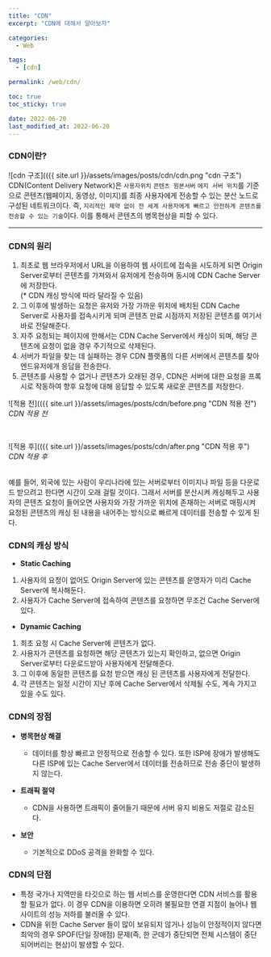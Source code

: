 ```yaml
---
title: "CDN"
excerpt: "CDN에 대해서 알아보자"

categories:
  - Web

tags:
  - [cdn]

permalink: /web/cdn/

toc: true
toc_sticky: true

date: 2022-06-20
last_modified_at: 2022-06-20
---
```


### CDN이란?
![cdn 구조](({{ site.url }}/assets/images/posts/cdn/cdn.png "cdn 구조")
CDN(Content Delivery Network)은 `사용자위치` `콘텐츠 원본서버` `에지 서버 위치`를 기준으로 콘텐츠(웹페이지, 동영상, 이미지)를 최종 사용자에게 전송할 수 있는 분산 노드로 구성된 네트워크이다.
즉, `지리적인 제약 없이 전 세계 사용자에게 빠르고 안전하게 콘텐츠를 전송할 수 있는 기술`이다. 이를 통해서 콘텐츠의 병목현상을 피할 수 있다.
* * *

### CDN의 원리
1. 최초로 웹 브라우저에서 URL을 이용하여 웹 사이트에 접속을 시도하게 되면 Origin Server로부터 콘텐츠를 가져와서 유저에게 전송하며 동시에 CDN Cache Server에 저장한다. <br>
(* CDN 캐싱 방식에 따라 달라질 수 있음)
2. 그 이후에 발생하는 요청은 유저와 가장 가까운 위치에 배치된 CDN Cache Server로 사용자를 접속시키게 되며 콘텐츠 만료 시점까지 저장된 콘텐츠를 여기서 바로 전달해준다.
3. 자주 요청되는 페이지에 한해서는 CDN Cache Server에서 캐싱이 되며, 해당 콘텐츠에 요청이 없을 경우 주기적으로 삭제된다.
4. 서버가 파일을 찾는 데 실패하는 경우 CDN 플랫폼의 다른 서버에서 콘텐츠를 찾아 엔드유저에개 응답을 전송한다.
5. 콘텐츠를 사용할 수 없거나 콘텐츠가 오래된 경우, CDN은 서버에 대한 요청을 프록시로 작동하여 향후 요청에 대해 응답할 수 있도록 새로운 콘텐츠를 저장한다.

![적용 전](({{ site.url }}/assets/images/posts/cdn/before.png "CDN 적용 전")
*CDN 적용 전*

<br>

![적용 후](({{ site.url }}/assets/images/posts/cdn/after.png "CDN 적용 후")
*CDN 적용 후*

<br>
예를 들어, 외국에 있는 사람이 우리나라에 있는 서버로부터 이미지나 파일 등을 다운로드 받으려고 한다면 시간이 오래 걸릴 것이다.
그래서 서버를 분산시켜 캐싱해두고 사용자의 콘텐츠 요청이 들어오면 사용자와 가장 가까운 위치에 존재하는 서버로 매핑시켜
요청된 콘텐츠의 캐싱 된 내용을 내어주는 방식으로 빠르게 데이터를 전송할 수 있게 된다.

### CDN의 캐싱 방식
* **Static Caching**
1. 사용자의 요청이 없어도 Origin Server에 있는 콘텐츠를 운영자가 미리 Cache Server에 복사해둔다.
2. 사용자가 Cache Server에 접속하여 콘텐츠를 요청하면 무조건 Cache Server에 있다.

* **Dynamic Caching**
1. 최초 요청 시 Cache Server에 콘텐츠가 없다.
2. 사용자가 콘텐츠를 요청하면 해당 콘텐츠가 있는지 확인하고, 없으면 Origin Server로부터 다운로드받아 사용자에게 전달해준다.
3. 그 이후에 동일한 콘텐츠를 요청 받으면 캐싱 된 콘텐츠를 사용자에게 전달한다.
4. 각 콘텐츠는 일정 시간이 지난 후에 Cache Server에서 삭제될 수도, 계속 가지고 있을 수도 있다.

### CDN의 장점
* **병목현상 해결**
    * 데이터를 항상 빠르고 안정적으로 전송할 수 있다. 또한 ISP에 장애가 발생해도 다른 ISP에 있는 Cache Server에서 데이터를 전송하므로 전송 중단이 발생하지 않는다.

* **트래픽 절약**
    * CDN을 사용하면 트래픽이 줄어들기 때문에 서버 유지 비용도 저절로 감소된다.

* **보안**
    * 기본적으로 DDoS 공격을 완화할 수 있다.

### CDN의 단점
* 특정 국가나 지역만을 타깃으로 하는 웹 서비스를 운영한다면 CDN 서비스를 활용할 필요가 없다. 이 경우 CDN을 이용하면 오히려 불필요한 연결 지점이 늘어나 웹 사이트의 성능 저하를 불러올 수 있다.
* CDN을 위한 Cache Server 들이 많이 보유되지 않거나 성능이 안정적이지 않다면 최악의 경우 SPOF(단일 장애점) 문제(즉, 한 군데가 중단되면 전체 시스템이 중단되어버리는 현상)이 발생할 수 있다.